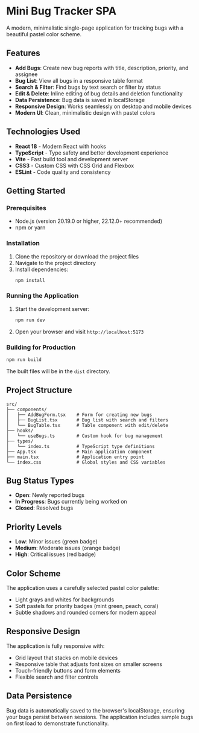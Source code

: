 # Mini Bug Tracker SPA

A modern, minimalistic single-page application for tracking bugs with a beautiful pastel color scheme.

## Features

- **Add Bugs**: Create new bug reports with title, description, priority, and assignee
- **Bug List**: View all bugs in a responsive table format
- **Search & Filter**: Find bugs by text search or filter by status
- **Edit & Delete**: Inline editing of bug details and deletion functionality
- **Data Persistence**: Bug data is saved in localStorage
- **Responsive Design**: Works seamlessly on desktop and mobile devices
- **Modern UI**: Clean, minimalistic design with pastel colors

## Technologies Used

- **React 18** - Modern React with hooks
- **TypeScript** - Type safety and better development experience
- **Vite** - Fast build tool and development server
- **CSS3** - Custom CSS with CSS Grid and Flexbox
- **ESLint** - Code quality and consistency

## Getting Started

### Prerequisites

- Node.js (version 20.19.0 or higher, 22.12.0+ recommended)
- npm or yarn

### Installation

1. Clone the repository or download the project files
2. Navigate to the project directory
3. Install dependencies:
   ```bash
   npm install
   ```

### Running the Application

1. Start the development server:
   ```bash
   npm run dev
   ```

2. Open your browser and visit `http://localhost:5173`

### Building for Production

```bash
npm run build
```

The built files will be in the `dist` directory.

## Project Structure

```
src/
├── components/
│   ├── AddBugForm.tsx    # Form for creating new bugs
│   ├── BugList.tsx       # Bug list with search and filters
│   └── BugTable.tsx      # Table component with edit/delete
├── hooks/
│   └── useBugs.ts        # Custom hook for bug management
├── types/
│   └── index.ts          # TypeScript type definitions
├── App.tsx               # Main application component
├── main.tsx              # Application entry point
└── index.css             # Global styles and CSS variables
```

## Bug Status Types

- **Open**: Newly reported bugs
- **In Progress**: Bugs currently being worked on
- **Closed**: Resolved bugs

## Priority Levels

- **Low**: Minor issues (green badge)
- **Medium**: Moderate issues (orange badge)
- **High**: Critical issues (red badge)

## Color Scheme

The application uses a carefully selected pastel color palette:
- Light grays and whites for backgrounds
- Soft pastels for priority badges (mint green, peach, coral)
- Subtle shadows and rounded corners for modern appeal

## Responsive Design

The application is fully responsive with:
- Grid layout that stacks on mobile devices
- Responsive table that adjusts font sizes on smaller screens
- Touch-friendly buttons and form elements
- Flexible search and filter controls

## Data Persistence

Bug data is automatically saved to the browser's localStorage, ensuring your bugs persist between sessions. The application includes sample bugs on first load to demonstrate functionality.

